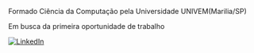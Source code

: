 Formado Ciência da Computação  pela Universidade UNIVEM(Marilia/SP)

Em busca da primeira oportunidade de trabalho

[![LinkedIn](https://img.shields.io/badge/LinkedIn-0077B5?style=for-the-badge&logo=linkedin&logoColor=white)](https://www.linkedin.com/in/joosevitor/)